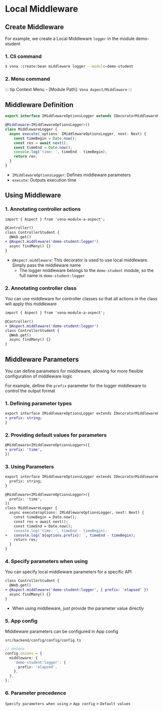 # Local Middleware

## Create Middleware

For example, we create a Local Middleware `logger` in the module demo-student

### 1. Cli command

``` bash
$ vona :create:bean middleware logger --module=demo-student
```

### 2. Menu command

::: tip
Context Menu - [Module Path]: `Vona Aspect/Middleware`
:::

## Middleware Definition

``` typescript
export interface IMiddlewareOptionsLogger extends IDecoratorMiddlewareOptions {}

@Middleware<IMiddlewareOptionsLogger>()
class MiddlewareLogger {
  async execute(_options: IMiddlewareOptionsLogger, next: Next) {
    const timeBegin = Date.now();
    const res = await next();
    const timeEnd = Date.now();
    console.log('time: ', timeEnd - timeBegin);
    return res;
  }
}
```

- `IMiddlewareOptionsLogger`: Defines middleware parameters
- `execute`: Outputs execution time

## Using Middleware

### 1. Annotating controller actions

``` diff
import { Aspect } from 'vona-module-a-aspect';

@Controller()
class ControllerStudent {
  @Web.get()
+ @Aspect.middleware('demo-student:logger')
  async findMany() {}
}
```

- `@Aspect.middleware`: This decorator is used to use local middleware. Simply pass the middleware name
  - The logger middleware belongs to the `demo-student` module, so the full name is `demo-student:logger`

### 2. Annotating controller class

You can use middleware for controller classes so that all actions in the class will apply this middleware

``` diff
import { Aspect } from 'vona-module-a-aspect';

@Controller()
+ @Aspect.middleware('demo-student:logger')
class ControllerStudent {
  @Web.get()
  async findMany() {}
}
```

## Middleware Parameters

You can define parameters for middleware, allowing for more flexible configuration of middleware logic

For example, define the `prefix` parameter for the logger middleware to control the output format

### 1. Defining parameter types

``` diff
export interface IMiddlewareOptionsLogger extends IDecoratorMiddlewareOptions {
+ prefix: string;
}
```

### 2. Providing default values ​​for parameters

``` diff
@Middleware<IMiddlewareOptionsLogger>({
+ prefix: 'time',
})
```

### 3. Using Parameters

``` diff
export interface IMiddlewareOptionsLogger extends IDecoratorMiddlewareOptions {
  prefix: string;
}

@Middleware<IMiddlewareOptionsLogger>({
  prefix: 'time',
})
class MiddlewareLogger {
  async execute(options: IMiddlewareOptionsLogger, next: Next) {
    const timeBegin = Date.now();
    const res = await next();
    const timeEnd = Date.now();
-   console.log('time: ', timeEnd - timeBegin);
+   console.log(`${options.prefix}: `, timeEnd - timeBegin);
    return res;
  }
}
```

### 4. Specify parameters when using

You can specify local middleware parameters for a specific API

``` diff
class ControllerStudent {
  @Web.get()
+ @Aspect.middleware('demo-student:logger', { prefix: 'elapsed' })
  async findMany() {}
}
```

- When using middleware, just provide the parameter value directly

### 5. App config

Middleware parameters can be configured in App config

`src/backend/config/config/config.ts`

``` typescript
// onions
config.onions = {
  middleware: {
    'demo-student:logger': {
      prefix: 'elapsed',
    },
  },
};
```

### 6. Parameter precedence

`Specify parameters when using` > `App config` > `Default values`
